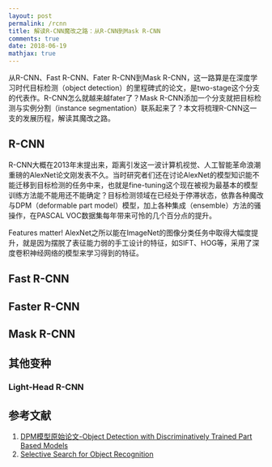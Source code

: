 ```yaml
---
layout: post
permalink: /rcnn
title: 解读R-CNN魔改之路：从R-CNN到Mask R-CNN
comments: true
date: 2018-06-19
mathjax: true
---
```


从R-CNN、Fast R-CNN、Fater R-CNN到Mask R-CNN，这一路算是在深度学习时代目标检测（object detection）的里程碑式的论文，是two-stage这个分支的代表作。R-CNN怎么就越来越fater了？Mask R-CNN添加一个分支就把目标检测与实例分割（instance segmentation）联系起来了？本文将梳理R-CNN这一支的发展历程，解读其魔改之路。

## R-CNN
R-CNN大概在2013年末提出来，距离引发这一波计算机视觉、人工智能革命浪潮重磅的AlexNet论文刚发表不久。当时研究者们还在讨论AlexNet的模型知识能不能迁移到目标检测的任务中来，也就是fine-tuning这个现在被视为最基本的模型训练方法能不能用还不能确定？目标检测领域在已经处于停滞状态，依靠各种魔改与DPM（deformable part model）模型，加上各种集成（ensemble）方法的骚操作，在PASCAL VOC数据集每年带来可怜的几个百分点的提升。

Features matter! AlexNet之所以能在ImageNet的图像分类任务中取得大幅度提升，就是因为摆脱了表征能力弱的手工设计的特征，如SIFT、HOG等，采用了深度卷积神经网络的模型来学习得到的特征。


## Fast R-CNN

## Faster R-CNN

## Mask R-CNN

## 其他变种
### Light-Head R-CNN

## 参考文献
1. [DPM模型原始论文-Object Detection with Discriminatively Trained
Part Based Models](http://cs.brown.edu/people/pfelzens/papers/lsvm-pami.pdf)
2. [Selective Search for Object Recognition](https://ivi.fnwi.uva.nl/isis/publications/2013/UijlingsIJCV2013/UijlingsIJCV2013.pdf)
